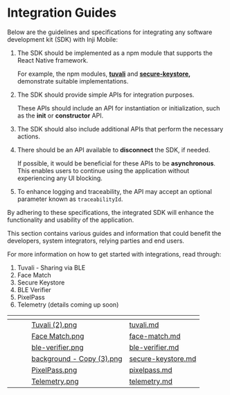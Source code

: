 # Integration Guides

Below are the guidelines and specifications for integrating any software development kit (SDK) with Inji Mobile:

1.  The SDK should be implemented as a npm module that supports the React Native framework.

    For example, the npm modules, [**tuvali**](https://www.npmjs.com/package/@mosip/tuvali) and [**secure-keystore**](https://www.npmjs.com/package/@mosip/secure-keystore)**,** demonstrate suitable implementations.
2.  The SDK should provide simple APIs for integration purposes.

    These APIs should include an API for instantiation or initialization, such as the **init** or **constructor** API.
3. The SDK should also include additional APIs that perform the necessary actions.
4.  There should be an API available to **disconnect** the SDK, if needed.

    If possible, it would be beneficial for these APIs to be **asynchronous**. This enables users to continue using the application without experiencing any UI blocking.
5. To enhance logging and traceability, the API may accept an optional parameter known as `traceabilityId`.

By adhering to these specifications, the integrated SDK will enhance the functionality and usability of the application.

This section contains various guides and information that could benefit the developers, system integrators, relying parties and end users.

For more information on how to get started with integrations, read through:

1. Tuvali - Sharing via BLE
2. Face Match
3. Secure Keystore
4. BLE Verifier
5. PixelPass
6. Telemetry (details coming up soon)

<table data-view="cards"><thead><tr><th></th><th></th><th></th><th data-hidden data-card-cover data-type="files"></th><th data-hidden data-card-target data-type="content-ref"></th></tr></thead><tbody><tr><td></td><td></td><td></td><td><a href="../.gitbook/assets/Tuvali (2).png">Tuvali (2).png</a></td><td><a href="tuvali.md">tuvali.md</a></td></tr><tr><td></td><td></td><td></td><td><a href="../.gitbook/assets/Face Match.png">Face Match.png</a></td><td><a href="face-match.md">face-match.md</a></td></tr><tr><td></td><td></td><td></td><td><a href="../.gitbook/assets/ble-verifier.png">ble-verifier.png</a></td><td><a href="ble-verifier.md">ble-verifier.md</a></td></tr><tr><td></td><td></td><td></td><td><a href="../.gitbook/assets/background - Copy (3).png">background - Copy (3).png</a></td><td><a href="secure-keystore.md">secure-keystore.md</a></td></tr><tr><td></td><td></td><td></td><td><a href="../.gitbook/assets/PixelPass.png">PixelPass.png</a></td><td><a href="../inji-mobile-wallet/integration-guide/pixelpass.md">pixelpass.md</a></td></tr><tr><td></td><td></td><td></td><td><a href="../.gitbook/assets/Telemetry.png">Telemetry.png</a></td><td><a href="../architecture/telemetry.md">telemetry.md</a></td></tr></tbody></table>
